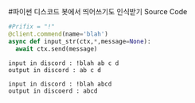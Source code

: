 #파이썬 디스코드 봇에서 띄어쓰기도 인식받기
Source Code

```python
#Prifix = "!"
@client.commend(name='blah')
async def input_str(ctx,*,message=None):
  await ctx.send(message)
```

```
input in discord : !blah ab c d
output in discord : ab c d

input in discord : !blah abcd
output in discoerd : abcd
```
